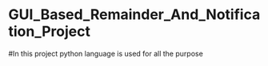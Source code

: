 # GUI_Based_Remainder_And_Notification_Project
#In this project python language is used for all the purpose
